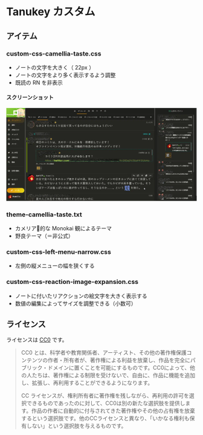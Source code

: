 # Tanukey カスタム
## アイテム
### custom-css-camellia-taste.css
- ノートの文字を大きく（ 22px ）
- ノートの文字をより多く表示するよう調整
- 既読の RN を非表示

#### スクリーンショット
![PC 画面](attachment/demo-pc.webp)

### theme-camellia-taste.txt
- カメリア🐢的な Monokai 観によるテーマ
- 野良テーマ（＝非公式）

### custom-css-left-menu-narrow.css
- 左側の縦メニューの幅を狭くする
### custom-css-reaction-image-expansion.css
- ノートに付いたリアクションの絵文字を大きく表示する
- 数値の編集によってサイズを調整できる（小数可）
## ライセンス
ライセンスは [CC0](https://creativecommons.jp/sciencecommons/aboutcc0/) です。
> CC0 とは、科学者や教育関係者、アーティスト、その他の著作権保護コンテンツの作者・所有者が、著作権による利益を放棄し、作品を完全にパブリック・ドメインに置くことを可能にするものです。CC0によって、他の人たちは、著作権による制限を受けないで、自由に、作品に機能を追加し、拡張し、再利用することができるようになります。
> 
> CC ライセンスが、権利所有者に著作権を残しながら、再利用の許可を選択できるものであったのに対して、CC0は別の新たな選択肢を提供します。作品の作者に自動的に付与されてきた著作権やその他の占有権を放棄するという選択肢です。他のCCライセンスと異なり、「いかなる権利も保有しない」という選択肢を与えるものです。
